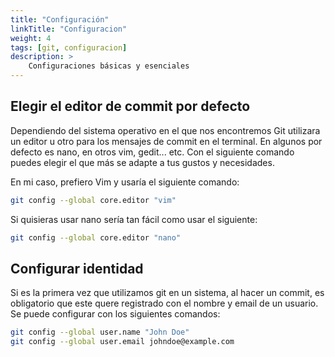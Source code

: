 ```yaml
---
title: "Configuración"
linkTitle: "Configuracion"
weight: 4
tags: [git, configuracion]
description: >
    Configuraciones básicas y esenciales
---
```


## Elegir el editor de commit por defecto
Dependiendo del sistema operativo en el que nos encontremos Git utilizara un editor u otro para los mensajes de commit en el terminal. En algunos por defecto es nano, en otros vim, gedit... etc. Con el siguiente comando puedes elegir el que más se adapte a tus gustos y necesidades.

En mi caso, prefiero Vim y usaría el siguiente comando:
```bash
git config --global core.editor "vim"
```

Si quisieras usar nano sería tan fácil como usar el siguiente:
```bash
git config --global core.editor "nano"
```

## Configurar identidad
Si es la primera vez que utilizamos git en un sistema, al hacer un commit, es obligatorio que este quere registrado con el nombre y email de un usuario. Se puede configurar con los siguientes comandos:
```bash
git config --global user.name "John Doe"
git config --global user.email johndoe@example.com
```